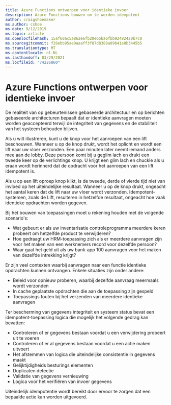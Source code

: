 ```yaml
---
title: Azure Functions ontwerpen voor identieke invoer
description: Azure Functions bouwen om te worden idempotent
author: craigshoemaker
ms.author: cshoe
ms.date: 9/12/2019
ms.topic: article
ms.openlocfilehash: 15af60ac5a862e6fb20e65ba6fbb92482420b7c0
ms.sourcegitcommit: f28ebb95ae9aaaff3f87d8388a09b41e0b3445b5
ms.translationtype: MT
ms.contentlocale: nl-NL
ms.lasthandoff: 03/29/2021
ms.locfileid: "74226860"
---
```

# <a name="designing-azure-functions-for-identical-input"></a>Azure Functions ontwerpen voor identieke invoer

De realiteit van op gebeurtenissen gebaseerde architectuur en op berichten gebaseerde architecturen bepaalt dat er identieke aanvragen moeten worden geaccepteerd terwijl de integriteit van gegevens en de stabiliteit van het systeem behouden blijven.

Als u wilt illustreren, kunt u de knop voor het aanroepen van een lift beschouwen. Wanneer u op de knop drukt, wordt het oplicht en wordt een lift naar uw vloer verzonden. Een paar minuten later neemt iemand anders mee aan de lobby. Deze persoon komt bij u geglim lach en drukt een tweede keer op de verlichtings knop. U krijgt een glim lach en chuckle als u eraan wordt herinnerd dat de opdracht voor het aanroepen van een lift idempotent is.

Als u op een lift oproep knop klikt, is de tweede, derde of vierde tijd niet van invloed op het uiteindelijke resultaat. Wanneer u op de knop drukt, ongeacht het aantal keren dat de lift naar uw vloer wordt verzonden. Idempotent-systemen, zoals de Lift, resulteren in hetzelfde resultaat, ongeacht hoe vaak identieke opdrachten worden gegeven.

Bij het bouwen van toepassingen moet u rekening houden met de volgende scenario's:

- Wat gebeurt er als uw inventarisatie controleprogramma meerdere keren probeert om hetzelfde product te verwijderen?
- Hoe gedraagt uw HRM-toepassing zich als er meerdere aanvragen zijn voor het maken van een werknemers record voor dezelfde persoon?
- Waar gaat het geld uit als uw bank-app 100 aanvragen voor het maken van dezelfde intrekking krijgt?

Er zijn veel contexten waarbij aanvragen naar een functie identieke opdrachten kunnen ontvangen. Enkele situaties zijn onder andere:

- Beleid voor opnieuw proberen, waarbij dezelfde aanvraag meermaals wordt verzonden
- In cache geplaatste opdrachten die aan de toepassing zijn gespeld
- Toepassings fouten bij het verzenden van meerdere identieke aanvragen

Ter bescherming van gegevens integriteit en systeem status bevat een idempotent-toepassing logica die mogelijk het volgende gedrag kan bevatten:

- Controleren of er gegevens bestaan voordat u een verwijdering probeert uit te voeren
- Controleren of er al gegevens bestaan voordat u een actie maken uitvoert
- Het afstemmen van logica die uiteindelijke consistentie in gegevens maakt
- Gelijktijdigheids besturings elementen
- Duplicaten detectie
- Validatie van gegevens vernieuwing
- Logica voor het verifiëren van invoer gegevens

Uiteindelijk idempotentie wordt bereikt door ervoor te zorgen dat een bepaalde actie kan worden uitgevoerd.
